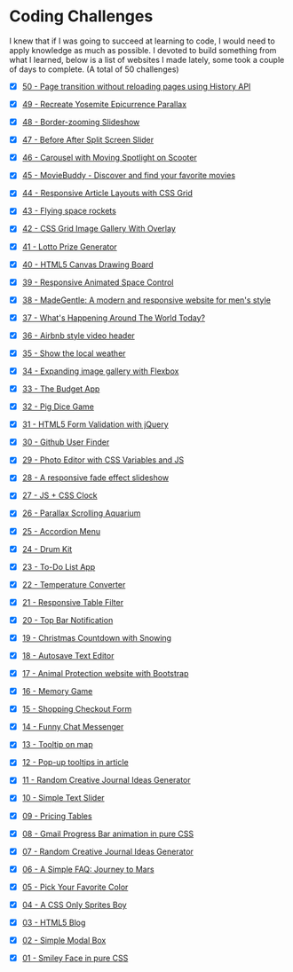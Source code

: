 # Coding Challenges

I knew that if I was going to succeed at learning to code, I would need to apply knowledge as much as possible. I devoted to build something from what I learned, below is a list of websites I made lately, some took a couple of days to complete. (A total of 50 challenges)

- [x] [50 - Page transition without reloading pages using History API](https://pamcy.github.io/50Websites/50-page-transition-without-refreshing/)

- [x] [49 - Recreate Yosemite Epicurrence Parallax](https://codepen.io/pamcy/full/mjRoGd)

- [x] [48 - Border-zooming Slideshow](https://codepen.io/pamcy/full/rodgjv)

- [x] [47 - Before After Split Screen Slider](https://codepen.io/pamcy/full/gZLxBp)

- [x] [46 - Carousel with Moving Spotlight on Scooter](https://pamcy.github.io/50Websites/46-carousel-with-moving-spotlight/)

- [x] [45 - MovieBuddy - Discover and find your favorite movies](https://pamcy.github.io/50Websites/45-movie-app/)

- [x] [44 - Responsive Article Layouts with CSS Grid](https://pamcy.github.io/50Websites/44-css-grid-article-layout/)

- [x] [43 - Flying space rockets](https://codepen.io/pamcy/full/xyYYBd)

- [x] [42 - CSS Grid Image Gallery With Overlay](https://pamcy.github.io/50Websites/42-css-grid-image-gallery/)

- [x] [41 - Lotto Prize Generator](https://pamcy.github.io/50Websites/41-lotto-prize-generator/)

- [x] [40 - HTML5 Canvas Drawing Board](https://pamcy.github.io/50Websites/40-canvas-drawing-board/)

- [x] [39 - Responsive Animated Space Control](https://pamcy.github.io/50Websites/39-admin-space-control/)

- [x] [38 - MadeGentle: A modern and responsive website for men's style](https://pamcy.github.io/50Websites/38-madegentle-website/)

- [x] [37 - What's Happening Around The World Today?](https://pamcy.github.io/50Websites/37-youtube-popular-videos)

- [x] [36 - Airbnb style video header](https://pamcy.github.io/50Websites/36-airbnb-video-header)

- [x] [35 - Show the local weather](https://pamcy.github.io/50Websites/35-show-local-weather)

- [x] [34 - Expanding image gallery with Flexbox](https://pamcy.github.io/50Websites/34-expanding-gallery)

- [x] [33 - The Budget App](https://pamcy.github.io/50Websites/33-budgeting-app)

- [x] [32 - Pig Dice Game](https://pamcy.github.io/50Websites/32-pig-dice-game/)

- [x] [31 - HTML5 Form Validation with jQuery](https://pamcy.github.io/50Websites/31-form-validation)

- [x] [30 - Github User Finder](https://pamcy.github.io/50Websites/30-github-user-finder)

- [x] [29 - Photo Editor with CSS Variables and JS](https://pamcy.github.io/50Websites/29-photo-editor)

- [x] [28 - A responsive fade effect slideshow](https://pamcy.github.io/50Websites/28-fade-slideshow)

- [x] [27 - JS + CSS Clock](https://pamcy.github.io/50Websites/27-clock)

- [x] [26 - Parallax Scrolling Aquarium](https://pamcy.github.io/50Websites/26-parallax-aquarium)

- [x] [25 - Accordion Menu](https://pamcy.github.io/50Websites/25-accordion-menu)

- [x] [24 - Drum Kit](https://pamcy.github.io/50Websites/24-drumkit)

- [x] [23 - To-Do List App](https://pamcy.github.io/50Websites/23-todolist)

- [x] [22 - Temperature Converter](https://pamcy.github.io/50Websites/22-temparature-converter)

- [x] [21 - Responsive Table Filter](https://pamcy.github.io/50Websites/21-table-filter)

- [x] [20 - Top Bar Notification](https://pamcy.github.io/50Websites/20-notification)

- [x] [19 - Christmas Countdown with Snowing](https://pamcy.github.io/50Websites/19-christmas-countdown)

- [x] [18 - Autosave Text Editor](https://pamcy.github.io/50Websites/18-texteditor)

- [x] [17 - Animal Protection website with Bootstrap](https://pamcy.github.io/50Websites/17-bootstrap-zookeeper)

- [x] [16 - Memory Game](https://pamcy.github.io/50Websites/16-memory-game)

- [x] [15 - Shopping Checkout Form](https://pamcy.github.io/50Websites/15-checkout-form)

- [x] [14 - Funny Chat Messenger](https://pamcy.github.io/50Websites/14-chatmessenger/)

- [x] [13 - Tooltip on map](https://pamcy.github.io/50Websites/13-tooltip-map)

- [x] [12 - Pop-up tooltips in article](https://pamcy.github.io/50Websites/12-tooltip-article)

- [x] [11 - Random Creative Journal Ideas Generator](https://pamcy.github.io/50Websites/11-random-inspiration-ajax)

- [x] [10 - Simple Text Slider](https://pamcy.github.io/50Websites/10-simple-slider)

- [x] [09 - Pricing Tables](https://pamcy.github.io/50Websites/09-pricingtable)

- [x] [08 - Gmail Progress Bar animation in pure CSS](https://pamcy.github.io/50Websites/08-gmail-loading)

- [x] [07 - Random Creative Journal Ideas Generator](https://pamcy.github.io/50Websites/07-random-inspiration)

- [x] [06 - A Simple FAQ: Journey to Mars](https://pamcy.github.io/50Websites/06-faq)

- [x] [05 - Pick Your Favorite Color](https://pamcy.github.io/50Websites/05-pickcolor)

- [x] [04 - A CSS Only Sprites Boy](https://pamcy.github.io/50Websites/04-sprites-boy)

- [x] [03 - HTML5 Blog](https://pamcy.github.io/50Websites/03-html5blog)

- [x] [02 - Simple Modal Box](https://pamcy.github.io/50Websites/02-simple-window/)

- [x] [01 - Smiley Face in pure CSS](https://pamcy.github.io/50Websites/01-smileface/)
